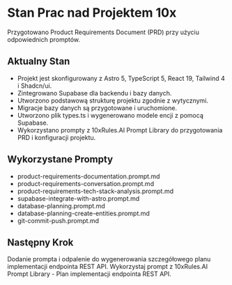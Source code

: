 # Stan Prac nad Projektem 10x

Przygotowano Product Requirements Document (PRD) przy użyciu odpowiednich promptów.

## Aktualny Stan
- Projekt jest skonfigurowany z Astro 5, TypeScript 5, React 19, Tailwind 4 i Shadcn/ui.
- Zintegrowano Supabase dla backendu i bazy danych.
- Utworzono podstawową strukturę projektu zgodnie z wytycznymi.
- Migracje bazy danych są przygotowane i uruchomione.
- Utworzono plik types.ts i wygenerowano modele encji z pomocą Supabase.
- Wykorzystano prompty z 10xRules.AI Prompt Library do przygotowania PRD i konfiguracji projektu.

## Wykorzystane Prompty
- product-requirements-documentation.prompt.md
- product-requirements-conversation.prompt.md
- product-requirements-tech-stack-analysis.prompt.md
- supabase-integrate-with-astro.prompt.md
- database-planning.prompt.md
- database-planning-create-entities.prompt.md
- git-commit-push.prompt.md

## Następny Krok
Dodanie prompta i odpalenie do wygenerowania szczegółowego planu implementacji endpointa REST API. Wykorzystaj prompt z 10xRules.AI Prompt Library - Plan implementacji endpointa REST API.